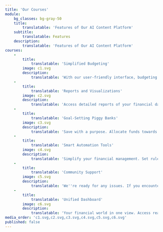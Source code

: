 ```yaml
---
title: 'Our Courses'
module:
    bg_classes: bg-gray-50
    title: 
        translatable: 'Features of Our AI Content Platform'
    subtitle: 
        translatable: Features
    description: 
        translatable: 'Features of Our AI Content Platform'
courses:
    -
        title: 
            translatable: 'Simplified Budgeting'
        image: c1.svg
        description: 
            translatable: 'With our user-friendly interface, budgeting becomes an enjoyable process, not a daunting task. We turn numbers and cents into clear, actionable insights.'
    -
        title: 
            translatable: 'Reports and Visualizations'
        image: c2.svg
        description: 
            translatable: 'Access detailed reports of your financial data, allowing you to identify patterns and trends easily.'
    -
        title: 
            translatable: 'Goal-Setting Piggy Banks'
        image: c3.svg
        description: 
            translatable: 'Save with a purpose. Allocate funds towards specific goals, watch your savings grow, and achieve your financial dreams, one piggy bank at a time.'
    -
        title: 
            translatable: 'Smart Automation Tools'
        image: c4.svg
        description: 
            translatable: 'Simplify your financial management. Set rules for recurring transactions, auto-categorize expenses, and let our platform handle the day-to-day accounting, making your life easier.'
    -
        title: 
            translatable: 'Community Support'
        image: c5.svg
        description: 
            translatable: 'We''re ready for any issues. If you encounter problems on our platform, our customer support agents are here to assist you. Reach out to us for help!'
    -
        title: 
            translatable: 'Unified Dashboard'
        image: c6.svg
        description: 
            translatable: 'Your financial world in one view. Access real-time data, track your financial progress, and make informed decisions with our comprehensive dashboard.'
media_order: 'c1.svg,c2.svg,c3.svg,c4.svg,c5.svg,c6.svg'
published: false
---
```


